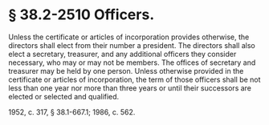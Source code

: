 # § 38.2-2510 Officers.

<p>Unless the certificate or articles of incorporation provides otherwise, the directors shall elect from their number a president. The directors shall also elect a secretary, treasurer, and any additional officers they consider necessary, who may or may not be members. The offices of secretary and treasurer may be held by one person. Unless otherwise provided in the certificate or articles of incorporation, the term of those officers shall be not less than one year nor more than three years or until their successors are elected or selected and qualified.</p><p>1952, c. 317, § 38.1-667.1; 1986, c. 562.</p>